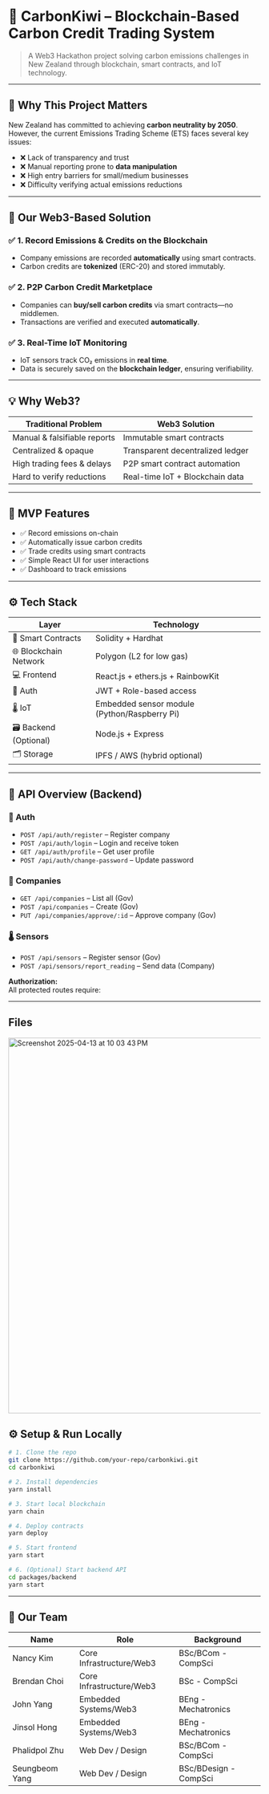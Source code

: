 # 🌿 CarbonKiwi – Blockchain-Based Carbon Credit Trading System

> A Web3 Hackathon project solving carbon emissions challenges in New Zealand through blockchain, smart contracts, and IoT technology.

---

## 📌 Why This Project Matters

New Zealand has committed to achieving **carbon neutrality by 2050**. However, the current Emissions Trading Scheme (ETS) faces several key issues:
- ❌ Lack of transparency and trust
- ❌ Manual reporting prone to **data manipulation**
- ❌ High entry barriers for small/medium businesses
- ❌ Difficulty verifying actual emissions reductions

---

## 🔗 Our Web3-Based Solution

### ✅ 1. Record Emissions & Credits on the Blockchain
- Company emissions are recorded **automatically** using smart contracts.
- Carbon credits are **tokenized** (ERC-20) and stored immutably.

### ✅ 2. P2P Carbon Credit Marketplace
- Companies can **buy/sell carbon credits** via smart contracts—no middlemen.
- Transactions are verified and executed **automatically**.

### ✅ 3. Real-Time IoT Monitoring
- IoT sensors track CO₂ emissions in **real time**.
- Data is securely saved on the **blockchain ledger**, ensuring verifiability.

---

## 💡 Why Web3?

| Traditional Problem | Web3 Solution |
|----------------------|-----------------------------|
| Manual & falsifiable reports | Immutable smart contracts |
| Centralized & opaque | Transparent decentralized ledger |
| High trading fees & delays | P2P smart contract automation |
| Hard to verify reductions | Real-time IoT + Blockchain data |

---

## 🚀 MVP Features

- ✅ Record emissions on-chain
- ✅ Automatically issue carbon credits
- ✅ Trade credits using smart contracts
- ✅ Simple React UI for user interactions
- ✅ Dashboard to track emissions

---

## ⚙️ Tech Stack

| Layer | Technology |
|-------|------------|
| 🧠 Smart Contracts | Solidity + Hardhat |
| 🌐 Blockchain Network | Polygon (L2 for low gas) |
| 💻 Frontend | React.js + ethers.js + RainbowKit |
| 🔐 Auth | JWT + Role-based access |
| 🌡 IoT | Embedded sensor module (Python/Raspberry Pi) |
| 🗃 Backend (Optional) | Node.js + Express |
| 🗂 Storage | IPFS / AWS (hybrid optional) |

---

## 🔐 API Overview (Backend)

### 🔑 Auth
- `POST /api/auth/register` – Register company
- `POST /api/auth/login` – Login and receive token
- `GET /api/auth/profile` – Get user profile
- `POST /api/auth/change-password` – Update password

### 🏢 Companies
- `GET /api/companies` – List all (Gov)
- `POST /api/companies` – Create (Gov)
- `PUT /api/companies/approve/:id` – Approve company (Gov)

### 🌡 Sensors
- `POST /api/sensors` – Register sensor (Gov)
- `POST /api/sensors/report_reading` – Send data (Company)

**Authorization:**  
All protected routes require:


---
## Files

<img width="749" alt="Screenshot 2025-04-13 at 10 03 43 PM" src="https://github.com/user-attachments/assets/fa5c2321-2d2a-4525-8ad3-c0b51d88f4d9" />




## ⚙️ Setup & Run Locally

```bash
# 1. Clone the repo
git clone https://github.com/your-repo/carbonkiwi.git
cd carbonkiwi

# 2. Install dependencies
yarn install

# 3. Start local blockchain
yarn chain

# 4. Deploy contracts
yarn deploy

# 5. Start frontend
yarn start

# 6. (Optional) Start backend API
cd packages/backend
yarn start


```
---

## 👥 Our Team

| Name | Role | Background |
|------|------|------------|
| Nancy Kim | Core Infrastructure/Web3 | BSc/BCom - CompSci |
| Brendan Choi | Core Infrastructure/Web3 | BSc - CompSci |
| John Yang | Embedded Systems/Web3 | BEng - Mechatronics |
| Jinsol Hong | Embedded Systems/Web3 | BEng - Mechatronics |
| Phalidpol Zhu | Web Dev / Design | BSc/BCom - CompSci |
| Seungbeom Yang | Web Dev / Design | BSc/BDesign - CompSci |

